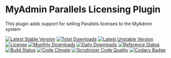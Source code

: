 # MyAdmin Parallels Licensing Plugin

This plugin adds support for selling Parallels licenses to the MyAdmin system

[![Latest Stable Version](https://poser.pugx.org/detain/myadmin-parallels-licensing/version)](https://packagist.org/packages/detain/myadmin-parallels-licensing)
[![Total Downloads](https://poser.pugx.org/detain/myadmin-parallels-licensing/downloads)](https://packagist.org/packages/detain/myadmin-parallels-licensing)
[![Latest Unstable Version](https://poser.pugx.org/detain/myadmin-parallels-licensing/v/unstable)](//packagist.org/packages/detain/myadmin-parallels-licensing)
[![License](https://poser.pugx.org/detain/myadmin-parallels-licensing/license)](https://packagist.org/packages/detain/myadmin-parallels-licensing)
[![Monthly Downloads](https://poser.pugx.org/detain/myadmin-parallels-licensing/d/monthly)](https://packagist.org/packages/detain/myadmin-parallels-licensing)
[![Daily Downloads](https://poser.pugx.org/detain/myadmin-parallels-licensing/d/daily)](https://packagist.org/packages/detain/myadmin-parallels-licensing)
[![Reference Status](https://www.versioneye.com/php/detain:myadmin-parallels-licensing/reference_badge.svg?style=flat)](https://www.versioneye.com/php/detain:myadmin-parallels-licensing/references)
[![Build Status](https://travis-ci.org/detain/myadmin-parallels-licensing.svg?branch=master)](https://travis-ci.org/detain/myadmin-parallels-licensing)
[![Code Climate](https://codeclimate.com/github/detain/myadmin-parallels-licensing/badges/gpa.svg)](https://codeclimate.com/github/detain/myadmin-parallels-licensing)
[![Scrutinizer Code Quality](https://scrutinizer-ci.com/g/detain/myadmin-parallels-licensing/badges/quality-score.png?b=master)](https://scrutinizer-ci.com/g/detain/myadmin-parallels-licensing/?branch=master)
[![Codacy Badge](https://api.codacy.com/project/badge/Grade/dcfdb555bf234afabceb40728959280b)](https://www.codacy.com/app/detain/myadmin-parallels-licensing)
